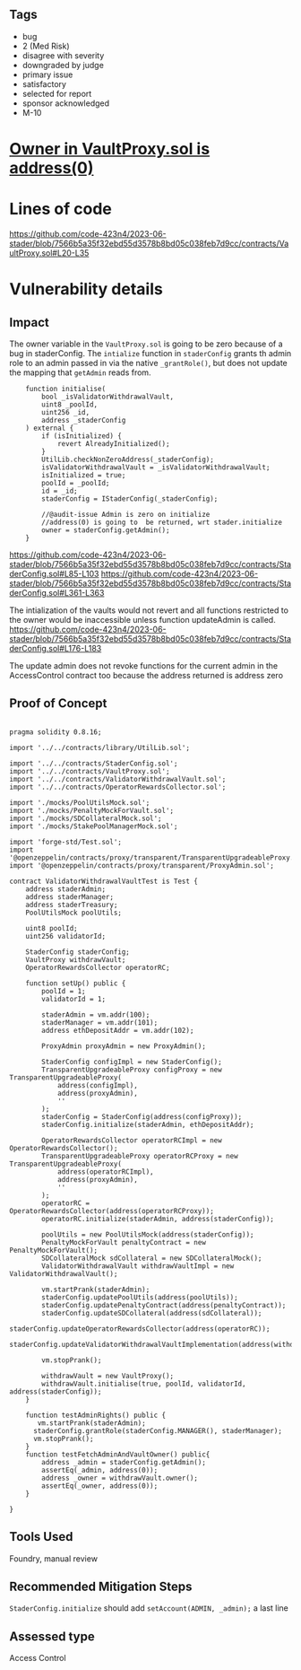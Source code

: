 ## Tags

- bug
- 2 (Med Risk)
- disagree with severity
- downgraded by judge
- primary issue
- satisfactory
- selected for report
- sponsor acknowledged
- M-10

# [Owner in VaultProxy.sol is address(0)](https://github.com/code-423n4/2023-06-stader-findings/issues/133) 

# Lines of code

https://github.com/code-423n4/2023-06-stader/blob/7566b5a35f32ebd55d3578b8bd05c038feb7d9cc/contracts/VaultProxy.sol#L20-L35


# Vulnerability details

## Impact
The owner variable in the ```VaultProxy.sol``` is going to be zero because of a bug in staderConfig.
The ```intialize``` function in ```staderConfig``` grants th admin role to an admin passed in via the native ```_grantRole()```, but does not update the mapping that ```getAdmin``` reads from.
```solidity
    function initialise(
        bool _isValidatorWithdrawalVault,
        uint8 _poolId,
        uint256 _id,
        address _staderConfig
    ) external {
        if (isInitialized) {
            revert AlreadyInitialized();
        }
        UtilLib.checkNonZeroAddress(_staderConfig);
        isValidatorWithdrawalVault = _isValidatorWithdrawalVault;
        isInitialized = true;
        poolId = _poolId;
        id = _id;
        staderConfig = IStaderConfig(_staderConfig);

        //@audit-issue Admin is zero on initialize
        //address(0) is going to  be returned, wrt stader.initialize
        owner = staderConfig.getAdmin();
    }
```
https://github.com/code-423n4/2023-06-stader/blob/7566b5a35f32ebd55d3578b8bd05c038feb7d9cc/contracts/StaderConfig.sol#L85-L103
https://github.com/code-423n4/2023-06-stader/blob/7566b5a35f32ebd55d3578b8bd05c038feb7d9cc/contracts/StaderConfig.sol#L361-L363

The intialization of the vaults would not revert and all functions restricted to the owner would be inaccessible unless function updateAdmin is called.
https://github.com/code-423n4/2023-06-stader/blob/7566b5a35f32ebd55d3578b8bd05c038feb7d9cc/contracts/StaderConfig.sol#L176-L183

The update admin does not revoke functions for the current admin in the AccessControl contract too because the address returned is address zero 
## Proof of Concept
```solidity

pragma solidity 0.8.16;

import '../../contracts/library/UtilLib.sol';

import '../../contracts/StaderConfig.sol';
import '../../contracts/VaultProxy.sol';
import '../../contracts/ValidatorWithdrawalVault.sol';
import '../../contracts/OperatorRewardsCollector.sol';

import './mocks/PoolUtilsMock.sol';
import './mocks/PenaltyMockForVault.sol';
import './mocks/SDCollateralMock.sol';
import './mocks/StakePoolManagerMock.sol';

import 'forge-std/Test.sol';
import '@openzeppelin/contracts/proxy/transparent/TransparentUpgradeableProxy.sol';
import '@openzeppelin/contracts/proxy/transparent/ProxyAdmin.sol';

contract ValidatorWithdrawalVaultTest is Test {
    address staderAdmin;
    address staderManager;
    address staderTreasury;
    PoolUtilsMock poolUtils;

    uint8 poolId;
    uint256 validatorId;

    StaderConfig staderConfig;
    VaultProxy withdrawVault;
    OperatorRewardsCollector operatorRC;

    function setUp() public {
        poolId = 1;
        validatorId = 1;

        staderAdmin = vm.addr(100);
        staderManager = vm.addr(101);
        address ethDepositAddr = vm.addr(102);

        ProxyAdmin proxyAdmin = new ProxyAdmin();

        StaderConfig configImpl = new StaderConfig();
        TransparentUpgradeableProxy configProxy = new TransparentUpgradeableProxy(
            address(configImpl),
            address(proxyAdmin),
            ''
        );
        staderConfig = StaderConfig(address(configProxy));
        staderConfig.initialize(staderAdmin, ethDepositAddr);

        OperatorRewardsCollector operatorRCImpl = new OperatorRewardsCollector();
        TransparentUpgradeableProxy operatorRCProxy = new TransparentUpgradeableProxy(
            address(operatorRCImpl),
            address(proxyAdmin),
            ''
        );
        operatorRC = OperatorRewardsCollector(address(operatorRCProxy));
        operatorRC.initialize(staderAdmin, address(staderConfig));

        poolUtils = new PoolUtilsMock(address(staderConfig));
        PenaltyMockForVault penaltyContract = new PenaltyMockForVault();
        SDCollateralMock sdCollateral = new SDCollateralMock();
        ValidatorWithdrawalVault withdrawVaultImpl = new ValidatorWithdrawalVault();

        vm.startPrank(staderAdmin);
        staderConfig.updatePoolUtils(address(poolUtils));
        staderConfig.updatePenaltyContract(address(penaltyContract));
        staderConfig.updateSDCollateral(address(sdCollateral));
        staderConfig.updateOperatorRewardsCollector(address(operatorRC));
        staderConfig.updateValidatorWithdrawalVaultImplementation(address(withdrawVaultImpl));

        vm.stopPrank();

        withdrawVault = new VaultProxy();
        withdrawVault.initialise(true, poolId, validatorId, address(staderConfig));
    }

    function testAdminRights() public {
       vm.startPrank(staderAdmin);
      staderConfig.grantRole(staderConfig.MANAGER(), staderManager); 
      vm.stopPrank();
    }
    function testFetchAdminAndVaultOwner() public{
        address _admin = staderConfig.getAdmin();
        assertEq(_admin, address(0));
        address _owner = withdrawVault.owner();
        assertEq(_owner, address(0));
    }
    
}
```

## Tools Used
Foundry, manual review

## Recommended Mitigation Steps
```StaderConfig.initialize``` should add ```setAccount(ADMIN, _admin);``` a last line 


## Assessed type

Access Control